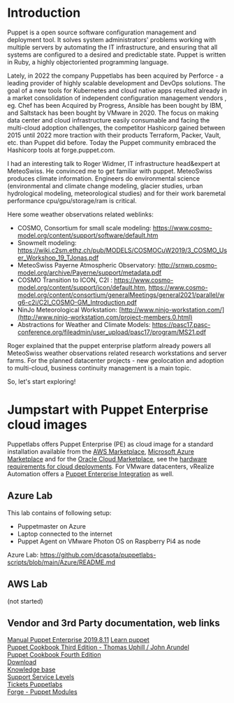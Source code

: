 # Introduction
Puppet is a open source software configuration management and deployment tool. It solves system administrators' problems working with multiple servers by automating the IT infrastructure, and ensuring that all systems are configured to a desired and predictable state. Puppet is written in Ruby, a highly objectoriented programming language.

Lately, in 2022 the company Puppetlabs has been acquired by Perforce - a leading provider of highly scalable development and DevOps solutions.
The goal of a new tools for Kubernetes and cloud native apps resulted already in a market consolidation of independent configuration management vendors , eg. Chef has been Acquired by Progress, Ansible has been bought by IBM, and Saltstack has been bought by VMware in 2020.  The focus on making data center and cloud infrastructure easily consumable and facing the multi-cloud adoption challenges, the competitor Hashicorp gained between 2015 until 2022 more traction with their products Terraform, Packer, Vault, etc. than Puppet did before. Today the Puppet community embraced the Hashicorp tools at forge.puppet.com.

I had an interesting talk to Roger Widmer, IT infrastructure head&expert at MeteoSwiss. He convinced me to get familiar with puppet. MeteoSwiss produces climate information. Engineers do environmental science (environmental and climate change modeling, glacier studies, urban hydrological modeling, meteorological studies) and for their work baremetal performance cpu/gpu/storage/ram is critical.

Here some weather observations related weblinks:  
- COSMO, Consortium for small scale modeling: https://www.cosmo-model.org/content/support/software/default.htm
- Snowmelt modeling: https://wiki.c2sm.ethz.ch/pub/MODELS/COSMOCuW2019/3_COSMO_User_Workshop_19_TJonas.pdf
- MeteoSwiss Payerne Atmospheric Observatory: http://srnwp.cosmo-model.org/archive/Payerne/support/metadata.pdf
- COSMO Transition to ICON, C2I : https://www.cosmo-model.org/content/support/icon/default.htm, https://www.cosmo-model.org/content/consortium/generalMeetings/general2021/parallel/wg6-c2i/C2I_COSMO-GM_Introduction.pdf
- NinJo Meteorological Workstation: [http://www.ninjo-workstation.com/](http://www.ninjo-workstation.com/project-members.0.html)
- Abstractions for Weather and Climate Models: https://pasc17.pasc-conference.org/fileadmin/user_upload/pasc17/program/MS21.pdf

Roger explained that the puppet enterprise platform already powers all MeteoSwiss weather observations related research workstations and server farms. For the planned datacenter projects - new geolocation and adoption to multi-cloud, business continuity management is a main topic. 

So, let's start exploring!

# Jumpstart with Puppet Enterprise cloud images
Puppetlabs offers Puppet Enterprise (PE) as cloud image for a standard installation available from the [AWS Marketplace](https://aws.amazon.com/marketplace/pp/prodview-df2wt3ipoydbe), [Microsoft Azure Marketplace](https://azuremarketplace.microsoft.com/en-us/marketplace/apps/puppet.puppet-enterprise-201818) and for the [Oracle Cloud Marketplace](https://cloudmarketplace.oracle.com/marketplace/en_US/listing/101747862), see the [hardware requirements for cloud deployments](https://puppet.com/docs/pe/2019.8/hardware_requirements.html#hardware_requirements_cloud). For VMware datacenters, vRealize Automation offers a [Puppet Enterprise Integration](https://docs.vmware.com/de/vRealize-Automation/8.8/Using-and-Managing-Cloud-Assembly/GUID-EDEEE4C7-8EEB-424F-8DC1-E9F8CCE1F27B.html) as well.

## Azure Lab
This lab contains of following setup:
- Puppetmaster on Azure
- Laptop connected to the internet
- Puppet Agent on VMware Photon OS on Raspberry Pi4 as node  

Azure Lab: https://github.com/dcasota/puppetlabs-scripts/blob/main/Azure/README.md

## AWS Lab
(not started)

## Vendor and 3rd Party documentation, web links
[Manual Puppet Enterprise 2019.8.11](https://github.com/dcasota/puppetlabs-scripts/files/9077405/pe.pdf) 
[Learn puppet](https://learn.puppet.com)  
[Puppet Cookbook Third Edition - Thomas Uphill / John Arundel](https://github.com/dcasota/puppetlabs-scripts/files/9083871/Puppet.Cookbook.Third.Edition.pdf)  
[Puppet Cookbook Fourth Edition](https://www.packtpub.com/product/puppet-5-cookbook-fourth-edition/9781788622448)  
[Download](https://yum.puppetlabs.com/)  
[Knowledge base](https://support.puppet.com/hc/en-us)  
[Support Service Levels](https://puppet.com/support/technical-support-packages/)  
[Tickets Puppetlabs](https://tickets.puppetlabs.com/secure/Dashboard.jspa)  
[Forge - Puppet Modules](https://forge.puppet.com/)  


